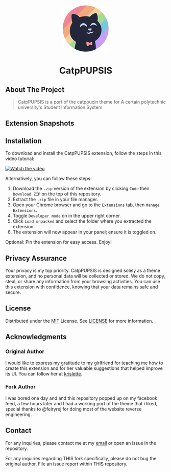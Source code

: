 <a id="readme-top"></a>

<!-- PROJECT LOGO -->
<br />
<div align="center">
  <a href="https://github.com/feiryrej/PUPink">
    <img src="icons/icon144.png" alt="Logo" width="144" height="144">
  </a>

  <h1 align="center">CatpPUPSIS</h1>
</div>

<!-- ABOUT THE PROJECT -->

## About The Project

> CatpPUPSIS is a port of the catppucin theme for A certain polytechnic university's Student Information System 

## Extension Snapshots

## Installation

To download and install the CatpPUPSIS extension, follow the steps in this video tutorial:

[![Watch the video](https://img.youtube.com/vi/vRuT3vQide8/0.jpg)](https://youtu.be/vRuT3vQide8?si=_QbUSr6CSXfrAafX)

Alternatively, you can follow these steps:

1. Download the `.zip` version of the extension by clicking `Code` then `Download ZIP` on the top of this repository.
2. Extract the `.zip` file in your file manager.
3. Open your Chrome browser and go to the `Extensions` tab, then `Manage Extensions`.
4. Toggle `Developer mode` on in the upper right corner.
5. Click `Load unpacked` and select the folder where you extracted the extension.
6. The extension will now appear in your panel; ensure it is toggled on.

Optional: Pin the extension for easy access. Enjoy!

## Privacy Assurance

Your privacy is my top priority. CatpPUPSIS is designed solely as a theme extension, and no personal data will be collected or stored. We do not copy, steal, or share any information from your browsing activities. You can use this extension with confidence, knowing that your data remains safe and secure.

## License

Distributed under the [MIT](https://choosealicense.com/licenses/mit/) License. See [LICENSE](LICENSE) for more information.

## Acknowledgments
### Original Author
I would like to express my gratitude to my girlfriend for teaching me how to create this extension and for her valuable suggestions that helped improve its UI. You can follow her at [krislette](https://github.com/krislette).

### Fork Author
I was bored one day and and this repository popped up on my facebook feed, a few hours later and I had a working port of the theme that i liked, special thanks to @feiryrej for doing
most of the website reverse engineering. 

## Contact

For any inquiries, please contact me at my [email](rejinimikasi06@gmail.com) or open an issue in the repository.

For any inquiries regarding THIS fork specifically, please do not bug the original author. File an issue report within THIS repository. 
